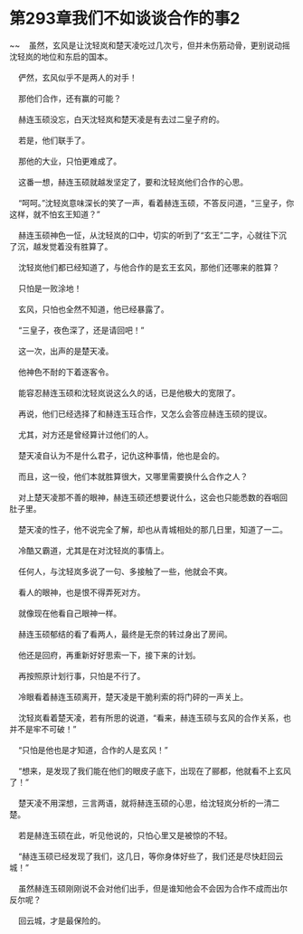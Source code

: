 # 第293章我们不如谈谈合作的事2
~~&nbsp;&nbsp;&nbsp;&nbsp;虽然，玄风是让沈轻岚和楚天凌吃过几次亏，但并未伤筋动骨，更别说动摇沈轻岚的地位和东启的国本。<br><br>&nbsp;&nbsp;&nbsp;&nbsp;俨然，玄风似乎不是两人的对手！<br><br>&nbsp;&nbsp;&nbsp;&nbsp;那他们合作，还有赢的可能？<br><br>&nbsp;&nbsp;&nbsp;&nbsp;赫连玉硕没忘，白天沈轻岚和楚天凌是有去过二皇子府的。<br><br>&nbsp;&nbsp;&nbsp;&nbsp;若是，他们联手了。<br><br>&nbsp;&nbsp;&nbsp;&nbsp;那他的大业，只怕更难成了。<br><br>&nbsp;&nbsp;&nbsp;&nbsp;这番一想，赫连玉硕就越发坚定了，要和沈轻岚他们合作的心思。<br><br>&nbsp;&nbsp;&nbsp;&nbsp;“呵呵。”沈轻岚意味深长的笑了一声，看着赫连玉硕，不答反问道，“三皇子，你这样，就不怕玄王知道？”<br><br>&nbsp;&nbsp;&nbsp;&nbsp;赫连玉硕神色一怔，从沈轻岚的口中，切实的听到了“玄王”二字，心就往下沉了沉，越发觉着没有胜算了。<br><br>&nbsp;&nbsp;&nbsp;&nbsp;沈轻岚他们都已经知道了，与他合作的是玄王玄风，那他们还哪来的胜算？<br><br>&nbsp;&nbsp;&nbsp;&nbsp;只怕是一败涂地！<br><br>&nbsp;&nbsp;&nbsp;&nbsp;玄风，只怕也全然不知道，他已经暴露了。<br><br>&nbsp;&nbsp;&nbsp;&nbsp;“三皇子，夜色深了，还是请回吧！”<br><br>&nbsp;&nbsp;&nbsp;&nbsp;这一次，出声的是楚天凌。<br><br>&nbsp;&nbsp;&nbsp;&nbsp;他神色不耐的下着逐客令。<br><br>&nbsp;&nbsp;&nbsp;&nbsp;能容忍赫连玉硕和沈轻岚说这么久的话，已是他极大的宽限了。<br><br>&nbsp;&nbsp;&nbsp;&nbsp;再说，他们已经选择了和赫连玉珏合作，又怎么会答应赫连玉硕的提议。<br><br>&nbsp;&nbsp;&nbsp;&nbsp;尤其，对方还是曾经算计过他们的人。<br><br>&nbsp;&nbsp;&nbsp;&nbsp;楚天凌自认为不是什么君子，记仇这种事情，他也是会的。<br><br>&nbsp;&nbsp;&nbsp;&nbsp;而且，这一役，他们本就胜算很大，又哪里需要换什么合作之人？<br><br>&nbsp;&nbsp;&nbsp;&nbsp;对上楚天凌那不善的眼神，赫连玉硕还想要说什么，这会也只能悉数的吞咽回肚子里。<br><br>&nbsp;&nbsp;&nbsp;&nbsp;楚天凌的性子，他不说完全了解，却也从青城相处的那几日里，知道了一二。<br><br>&nbsp;&nbsp;&nbsp;&nbsp;冷酷又霸道，尤其是在对沈轻岚的事情上。<br><br>&nbsp;&nbsp;&nbsp;&nbsp;任何人，与沈轻岚多说了一句、多接触了一些，他就会不爽。<br><br>&nbsp;&nbsp;&nbsp;&nbsp;看人的眼神，也是恨不得弄死对方。<br><br>&nbsp;&nbsp;&nbsp;&nbsp;就像现在他看自己眼神一样。<br><br>&nbsp;&nbsp;&nbsp;&nbsp;赫连玉硕郁结的看了看两人，最终是无奈的转过身出了房间。<br><br>&nbsp;&nbsp;&nbsp;&nbsp;他还是回府，再重新好好思索一下，接下来的计划。<br><br>&nbsp;&nbsp;&nbsp;&nbsp;再按照原计划行事，只怕是不行了。<br><br>&nbsp;&nbsp;&nbsp;&nbsp;冷眼看着赫连玉硕离开，楚天凌是干脆利索的将门砰的一声关上。<br><br>&nbsp;&nbsp;&nbsp;&nbsp;沈轻岚看着楚天凌，若有所思的说道，“看来，赫连玉硕与玄风的合作关系，也并不是牢不可破！”<br><br>&nbsp;&nbsp;&nbsp;&nbsp;“只怕是他也是才知道，合作的人是玄风！”<br><br>&nbsp;&nbsp;&nbsp;&nbsp;“想来，是发现了我们能在他们的眼皮子底下，出现在了郦都，他就看不上玄风了！”<br><br>&nbsp;&nbsp;&nbsp;&nbsp;楚天凌不用深想，三言两语，就将赫连玉硕的心思，给沈轻岚分析的一清二楚。<br><br>&nbsp;&nbsp;&nbsp;&nbsp;若是赫连玉硕在此，听见他说的，只怕心里又是被惊的不轻。<br><br>&nbsp;&nbsp;&nbsp;&nbsp;“赫连玉硕已经发现了我们，这几日，等你身体好些了，我们还是尽快赶回云城！”<br><br>&nbsp;&nbsp;&nbsp;&nbsp;虽然赫连玉硕刚刚说不会对他们出手，但是谁知他会不会因为合作不成而出尔反尔呢？<br><br>&nbsp;&nbsp;&nbsp;&nbsp;回云城，才是最保险的。<br><br>
                    

<script>_fwqdsqadxfw()</script>
<div><script>_dfwf1dw();</script></div>
<div><script>_dfwf1agdw();</script></div>
                